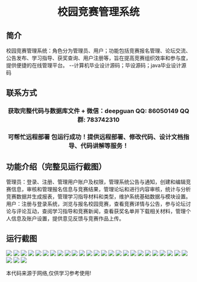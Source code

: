 <p><h1 align="center">校园竞赛管理系统</h1></p>

## 简介
校园竞赛管理系统：角色分为管理员、用户；功能包括竞赛报名管理、论坛交流、公告发布、学习指导、获奖查询、用户注册等，旨在提高竞赛组织效率和参与度，提供便捷的在线管理平台。    --计算机毕业设计源码；毕设源码；java毕业设计源码


## 联系方式
<p><h3 align="center">获取完整代码与数据库文件 + 微信：deepguan QQ: 86050149 QQ群: 783742310</h3></p>
<p><h3 align="center">可帮忙远程部署 包运行成功！提供远程部署、修改代码、设计文档指导、代码讲解等服务！</h3></p>

## 功能介绍（完整见运行截图）
管理员：登录、注册、管理用户账户及权限，管理系统公告与通知，创建和编辑竞赛信息，审核和管理报名信息与竞赛结果，管理论坛和进行内容审核，统计与分析竞赛数据并生成报表，管理学习指导材料和类型，维护系统基础数据与模块设置。 用户：注册与登录系统，浏览与报名校园竞赛，查看竞赛详情与公告，参与论坛讨论与评论互动，查阅学习指导和竞赛新闻，查看获奖名单并下载相关材料，管理个人信息及账户设置，提供意见反馈与竞赛作品上传。


## 运行截图
![](img/001.jpg)
![](img/002.jpg)
![](img/003.jpg)
![](img/004.jpg)
![](img/005.jpg)
![](img/006.jpg)
![](img/007.jpg)
![](img/008.jpg)
![](img/009.jpg)
![](img/010.jpg)
![](img/011.jpg)
![](img/012.jpg)
![](img/013.jpg)
![](img/014.jpg)
![](img/015.jpg)
![](img/016.jpg)
![](img/017.jpg)
![](img/018.jpg)
![](img/019.jpg)
![](img/020.jpg)
![](img/021.jpg)
![](img/022.jpg)
![](img/023.jpg)
![](img/024.jpg)
![](img/025.jpg)
![](img/026.jpg)
![](img/027.jpg)
![](img/028.jpg)

<p>本代码来源于网络,仅供学习参考使用!</p>
